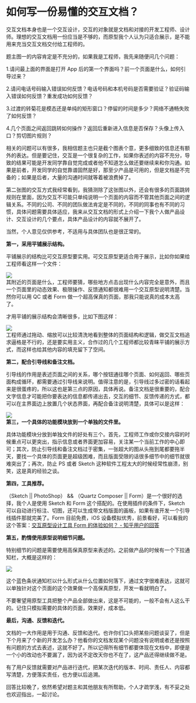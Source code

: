 # 如何写一份易懂的交互文档？

交互文档本身也是一个交互设计，交互的对象就是文档和对接的开发工程师、设计师。理想的交互文档用一份应当是不够的，而原型我个人认为只适合展示，是不能用来充当交互文档交付给工程师的。  

题主图一的内容肯定是不充分的，如果我是工程师，我先来随便问几个问题：  

1.请问最上面的界面是打开 App 后的第一个界面吗？前一个页面是什么，如何引导过来？  

2.请问电话号码输入错误如何反馈？电话号码和本机号码是否需要验证？验证码输入错误如何反馈？重发成功如何反馈？  

3.过渡的转菊花是模态还是单纯的矩形窗口？停留的时间是多少？网络不通畅失败了如何反馈？  

4.几个页面之间返回跳转如何操作？返回后重新进入信息是否保存？头像上传入口？剪切图片规则？  

相关的问题可以有很多，我相信题主也只是截个图表个意，更多细致的信息还有额外的表达。但是要记住，交互是一个很复杂的工作，如果你表述的内容不充分，导致的结果可能是开发同学靠自觉完成或者他不知道怎么做还要继续来和你沟通。如果是前者，开发同学的自觉靠谱固然是好，那至少产品是可用的，但是文档是不完备的；如果是后者，大量的沟通时间就等着被浪费掉了。  

第二张图的交互方式我经常看到，我猜测除了这张图以外，还会有很多的页面跳转规则在里面，因为交互不可能只单纯说明一个页面的内容而不管其他页面之间的逻辑关系。不同的公司、不同的团队做法肯定是不同的，不同的同事也有不同的习惯，具体问题需要具体适应，我来从交互文档的形式上介绍一下我个人做产品设计、交互设计的几个要点，具体产品设计的内容就不展开了。  

当然，个人意见仅供参考，不适用与具体团队也是很正常的。  

**第一，采用平铺展示结构。**  

平铺展示的结构比可交互原型要实用。可交互原型更适合用于展示，比如你如果给工程师看这样一个文件：  

![](https://pic2.zhimg.com/3576585dbe5f7286619dcc1206185465_b.jpg)  
其附近的页面是什么，工程师要猜，哪些地方点击出现什么内容完全是意外，而且一个页面里的动态效果、极限操作、反馈通知都很难用一个交互原型说明清楚。当然你可以用 QC 或者 Form 做一个超高保真的页面，那我只能说真的成本太高了。  

才用平铺的展示结构会清晰很多，比如下图这样：  

![](https://pic4.zhimg.com/b27398f7dde900393964ebbf161e6873_b.jpg)  
工程师通过拖动、缩放可以比较清洗地看到整体的页面结构和逻辑，做交互文档追求逼格是不行的，还是要实用主义，合作过的几个工程师都比较青睐平铺的展示方式，而这样也给其他内容的填充留下了空间。  

**第二，配合引导线和备注文档。**  

引导线的作用是表述页面之间的关系，哪个按钮通往哪个页面、如何返回、哪些页面构成循环，都需要通过引导线来说明。值得注意的是，引导线过多过密的话看起来是很蛋疼的，所以这也是第三点的原因，具体再说。备注文档是很重要的，配合文字信息才可能把你要表达的信息都传递出去，交互的细节、反馈传递的方式，都可以在主界面边上放置几个状态界面，再配合备注说明清楚，具体可以是这样：  

![](https://pic2.zhimg.com/9aa6d337e45defa606232388ae621f9d_b.jpg)  
**第三，一个具体的功能模块放到一个单独的文件里。**  

具体功能模块分放到单独文件的好处有三个。首先，工程师工作或你交接内容的时候重点可以更突出，指示信息或者界面更加容易，关注某一个当前工作的中心即可；其次，防止引导线和备注文档过于密集，一张超大的图从头拖到尾都要拖半天，要找一个具体的页面更是超级困难，而且版面受限的话很多细节中的细节就很难突出了；再次，防止 PS 或者 Sketch 这种软件工程太大的时候经常性崩溃，别笑，这是真的经验之谈。  

**第四，工具推荐。**  

（Sketch || PhotoShop） && （Quartz Composer || Form）是一个很好的选择，我个人是使用 Sketch 和 Form 这个搭配的。在使用插件的条件下，Sketch 可以自动进行标注、切图，还可以生成带文档版面的画板，如果有谁开发一个引导线插件那就完美了。Form 目前免费，iOS 设备模拟优秀，前景看好，可以看我的这个答案：[交互原型设计工具 Form 的体验如何？ - 知乎用户的回答](http://www.zhihu.com/question/25145455/answer/37825782)  

**第五，酌情使用原型说明细节问题。**  

特别细节的问题是需要使用高保真原型来表述的。之前做产品的时候有一个下拉通知栏，大概是这样的：  

![](https://pic1.zhimg.com/82bd9e822ae0dbce1d08f14351399f6c_b.jpg)  

这个蓝色条状通知栏以什么形式从什么位置如何落下，通过文字很难表达，这就可以单独针对这个页面的这个效果做一个高保真原型，开发一看就明白了。  

不要奢望用原型工具把整个产品全部做出来，这是不可能的，一般不会有人这么干的。记住只模拟需要的具体的页面，效果好，成本低。  

**最后，沟通、反馈和迭代。**  

文档的一大作用是用于沟通、反馈和迭代。也许你们口头把某些问题谈妥了，但是下个月来了个新的开发怎么办？他看你的文档发现某个问题没有说明或者还是按照有问题的方式去表述，这就不好了。所以记得所有细节都要体现在文档中，即便是一个小的改动也不要漏了，因为说不定改天你也不在了，这产品还得继续做不是。  

有了用户反馈就需要对产品进行迭代，把某次迭代的版本、时间、责任人、内容都写清楚，方便落实责任，也方便以后追溯。  

回答比较晚了，依然希望对题主和其他朋友有所帮助，个人才疏学浅，有不妥之处也欢迎指出，一起讨论。